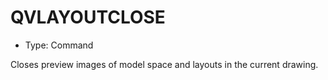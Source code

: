 # QVLAYOUTCLOSE

- Type: Command

Closes preview images of model space and layouts in the current drawing.
